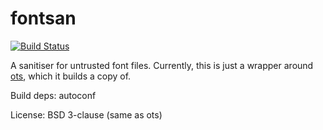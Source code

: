 # fontsan

[![Build Status](https://travis-ci.org/servo/fontsan.svg?branch=master)](https://travis-ci.org/servo/fontsan)

A sanitiser for untrusted font files. Currently, this is just a wrapper around
[ots](https://github.com/khaledhosny/ots), which it builds a copy of.

Build deps: autoconf

License: BSD 3-clause (same as ots)
